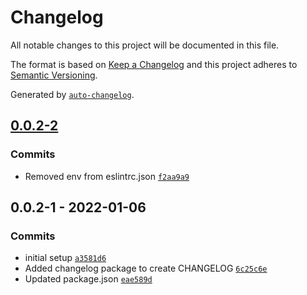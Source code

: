 # Changelog

All notable changes to this project will be documented in this file.

The format is based on [Keep a Changelog](https://keepachangelog.com/en/1.0.0/)
and this project adheres to [Semantic Versioning](https://semver.org/spec/v2.0.0.html).

Generated by [`auto-changelog`](https://github.com/CookPete/auto-changelog).

## [0.0.2-2](https://github.com/krenaldi/react-hooks-library/compare/0.0.2-1...0.0.2-2)

### Commits

- Removed env from eslintrc.json [`f2aa9a9`](https://github.com/krenaldi/react-hooks-library/commit/f2aa9a95dbb4425dcc69a5d85c5bc9467aefd628)

## 0.0.2-1 - 2022-01-06

### Commits

- initial setup [`a3581d6`](https://github.com/krenaldi/react-hooks-library/commit/a3581d6e52e4e0a78ff7ac9c5bcfb3962ebe07b7)
- Added changelog package to create CHANGELOG [`6c25c6e`](https://github.com/krenaldi/react-hooks-library/commit/6c25c6e08a8e5ca447da9018a719193bbdceae2c)
- Updated package.json [`eae589d`](https://github.com/krenaldi/react-hooks-library/commit/eae589d6afd31bd8904bc987a0ba38da08fcd500)
